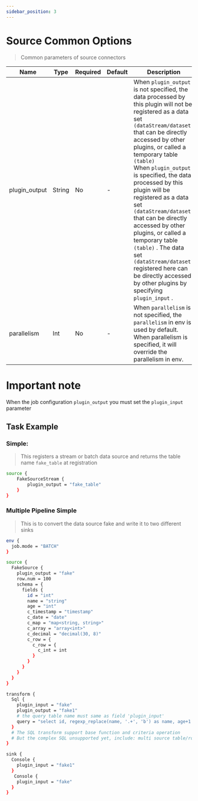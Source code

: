 ```yaml
---
sidebar_position: 3
---
```


# Source Common Options

> Common parameters of source connectors

|       Name        |  Type  | Required | Default |                                                                                                                                                                                                                                                                                          Description                                                                                                                                                                                                                                                                                           |
|-------------------|--------|----------|---------|------------------------------------------------------------------------------------------------------------------------------------------------------------------------------------------------------------------------------------------------------------------------------------------------------------------------------------------------------------------------------------------------------------------------------------------------------------------------------------------------------------------------------------------------------------------------------------------------|
| plugin_output | String | No       | -       | When `plugin_output` is not specified, the data processed by this plugin will not be registered as a data set `(dataStream/dataset)` that can be directly accessed by other plugins, or called a temporary table `(table)` <br/>When `plugin_output` is specified, the data processed by this plugin will be registered as a data set `(dataStream/dataset)` that can be directly accessed by other plugins, or called a temporary table `(table)` . The data set `(dataStream/dataset)` registered here can be directly accessed by other plugins by specifying `plugin_input` . |
| parallelism       | Int    | No       | -       | When `parallelism` is not specified, the `parallelism` in env is used by default. <br/>When parallelism is specified, it will override the parallelism in env.                                                                                                                                                                                                                                                                                                                                                                                                                                 |

# Important note

When the job configuration `plugin_output` you must set the `plugin_input` parameter

## Task Example

### Simple:

> This registers a stream or batch data source and returns the table name `fake_table` at registration

```bash
source {
    FakeSourceStream {
        plugin_output = "fake_table"
    }
}
```

### Multiple Pipeline Simple

> This is to convert the data source fake and write it to two different sinks

```bash
env {
  job.mode = "BATCH"
}

source {
  FakeSource {
    plugin_output = "fake"
    row.num = 100
    schema = {
      fields {
        id = "int"
        name = "string"
        age = "int"
        c_timestamp = "timestamp"
        c_date = "date"
        c_map = "map<string, string>"
        c_array = "array<int>"
        c_decimal = "decimal(30, 8)"
        c_row = {
          c_row = {
            c_int = int
          }
        }
      }
    }
  }
}

transform {
  Sql {
    plugin_input = "fake"
    plugin_output = "fake1"
    # the query table name must same as field 'plugin_input'
    query = "select id, regexp_replace(name, '.+', 'b') as name, age+1 as age, pi() as pi, c_timestamp, c_date, c_map, c_array, c_decimal, c_row from fake"
  }
  # The SQL transform support base function and criteria operation
  # But the complex SQL unsupported yet, include: multi source table/rows JOIN and AGGREGATE operation and the like
}

sink {
  Console {
    plugin_input = "fake1"
  }
   Console {
    plugin_input = "fake"
  }
}
```

